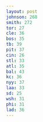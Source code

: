 ```yaml
---
layout: post
johnson: 268
smith: 272
tor: 27
cle: 36
bos: 35
tb: 39
pit: 37
cin: 26
stl: 33
atl: 35
bal: 43
kc: 36
nyy: 37
laa: 33
sd: 25
wsh: 31
phi: 31
lad: 36
---
```

